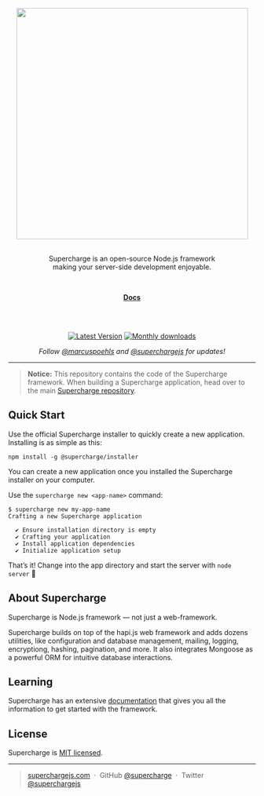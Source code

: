 <div align="center">
  <a href="https://superchargejs.com">
    <img width="471" style="max-width:100%;" src="https://superchargejs.com/images/supercharge-text.svg" />
  </a>
  <br/>
  <br/>
  <p>
    Supercharge is an open-source Node.js framework <br>
    making your server-side development enjoyable.
  </p>
  <br/>
  <p>
    <a href="https://superchargejs.com/docs"><strong>Docs</strong></a>
  </p>
  <br/>
  <br/>
  <p>
    <a href="https://www.npmjs.com/package/@supercharge/core"><img src="https://img.shields.io/npm/v/@supercharge/core.svg" alt="Latest Version"></a>
    <a href="https://www.npmjs.com/package/@supercharge/core"><img src="https://img.shields.io/npm/dm/@supercharge/core.svg" alt="Monthly downloads"></a>
  </p>
  <p>
    <em>Follow <a href="http://twitter.com/marcuspoehls">@marcuspoehls</a> and <a href="http://twitter.com/superchargejs">@superchargejs</a> for updates!</em>
  </p>
</div>

---


> **Notice:** This repository contains the code of the Supercharge framework. When building a Supercharge application, head over to the main [Supercharge repository](https://github.com/superchargejs/supercharge).


## Quick Start
Use the official Supercharge installer to quickly create a new application. Installing is as simple as this:

```
npm install -g @supercharge/installer
```

You can create a new application once you installed the Supercharge installer on your computer.

Use the `supercharge new <app-name>` command:

```
$ supercharge new my-app-name
Crafting a new Supercharge application

  ✔ Ensure installation directory is empty
  ✔ Crafting your application
  ✔ Install application dependencies
  ✔ Initialize application setup
```

That’s it! Change into the app directory and start the server with `node server` 🚀


## About Supercharge
Supercharge is Node.js framework — not just a web-framework.

Supercharge builds on top of the hapi.js web framework and adds dozens utilities, like configuration and database management, mailing, logging, encryptiong, hashing, pagination, and more. It also integrates Mongoose as a powerful ORM for intuitive database interactions.


## Learning
Supercharge has an extensive [documentation](https://superchargejs.com/docs) that gives you all the information to get started with the framework.


## License
Supercharge is [MIT licensed](https://github.com/supercharge/framework/blob/master/LICENSE).

---

> [superchargejs.com](https://superchargejs.com) &nbsp;&middot;&nbsp;
> GitHub [@supercharge](https://github.com/supercharge/) &nbsp;&middot;&nbsp;
> Twitter [@superchargejs](https://twitter.com/superchargejs)
